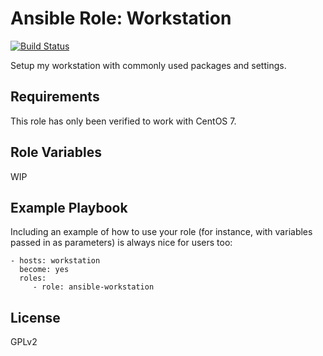 Ansible Role: Workstation
=========
[![Build Status](https://travis-ci.org/dwowitz/ansible-workstation.svg?branch=master)](https://travis-ci.org/dwowitz/ansible-workstation)

Setup my workstation with commonly used packages and settings.

Requirements
------------

This role has only been verified to work with CentOS 7.

Role Variables
--------------

WIP

Example Playbook
----------------

Including an example of how to use your role (for instance, with variables passed in as parameters) is always nice for users too:

    - hosts: workstation
      become: yes
      roles:
         - role: ansible-workstation

License
-------

GPLv2
